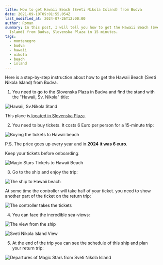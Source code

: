 ```yaml
---
title: How to get Hawaii Beach (Sveti Nikola Island) from Budva
date: 2021-09-10T09:01:55.054Z
last_modified_at: 2024-07-26T12:00:00
author: Roman
summary: In this post, I will tell you how to get the Hawaii Beach (Sveti Nikola
  Island) from Budva, Slovenska Plaza in 15 minutes.
tags:
  - montenegro
  - budva
  - hawaii
  - nikola
  - beach
  - island
---
```

Here is a step-by-step instruction about how to get the Hawaii Beach (Sveti Nikola Island) from Budva.

1. You need to go to the Slovenska Plaza in Budva and find the stand with the "Hawaii, Sv. Nikola" title:

![Hawaii, Sv.Nikola Stand](/static/img/00db47e1-d9dc-4067-8587-40cbc3a27720.jpg "Hawaii, Sv.Nikola Stand")

This place is[ located in Slovenska Plaza](https://goo.gl/maps/XtwdAErLAd14pcN49).

2. You need to buy tickets. It costs 6 Euro per person for a 15-minute trip:

![Buying the tickets to Hawaii beach](/static/img/3ec4ddfb-f55f-4dfb-840a-b3651540127b.jpg "Buying the tickets to Hawaii beach")

P.S. The price goes up every year and in **2024** **it was 6 euro**.

Keep your tickets before onboarding:

![Magic Stars Tickets to Hawaii Beach](/static/img/21350dca-9542-4f74-bddf-8a371b78a912.jpg "Magic Stars Tickets to Hawaii Beach")

3. Go to the ship and enjoy the trip:

![The ship to Hawaii beach](/static/img/e9d1b53c-b9c6-41f5-a40a-5a4cc6e2aca7.jpg "The ship to Hawaii beach")

At some time the controller will take half of your ticket. you need to show another part of the ticket on the return trip:

![The controller takes the tickets](/static/img/13c5b652-4426-4169-a8c7-9ffb94d522eb.jpg "The controller takes the tickets")

4. You can face the incredible sea-views:

![The view from the ship](/static/img/ce113317-23e6-44cb-ad40-cf9ea8853ae5.jpg "The view from the ship")

![Sveti Nikola Island View](/static/img/6f9a8e58-2e26-4d77-8c99-c8e2e8e0d134.jpg "Sveti Nikola Island View")

5. At the end of the trip you can see the schedule of this ship and plan your return trip:

![Departures of Magic Stars from Sveti Nikola Island](/static/img/583d04b8-d47b-4f4f-afb9-6bf2d2747431.jpg "Departures of Magic Stars from Sveti Nikola Island")
